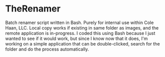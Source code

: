 # TheRenamer
Batch renamer script written in Bash. Purely for internal use within Cole Haan, LLC. Local copy works if existing in same folder as images, and the remote application is in-progress.
I coded this using Bash because I just wanted to see if it would work, but since I know now that it does, I'm working on a simple application that can be double-clicked, search for the folder and do the process automatically.
